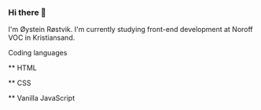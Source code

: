 ### Hi there 👋

I'm Øystein Røstvik. I'm currently studying front-end development at Noroff VOC in Kristiansand. 

Coding languages

** HTML

** CSS

** Vanilla JavaScript

<!--
**Tanix98/Tanix98** is a ✨ _special_ ✨ repository because its `README.md` (this file) appears on your GitHub profile.

Here are some ideas to get you started:

- 🔭 I’m currently working on ...
- 🌱 I’m currently learning ...
- 👯 I’m looking to collaborate on ...
- 🤔 I’m looking for help with ...
- 💬 Ask me about ...
- 📫 How to reach me: ...
- 😄 Pronouns: ...
- ⚡ Fun fact: ...
-->
